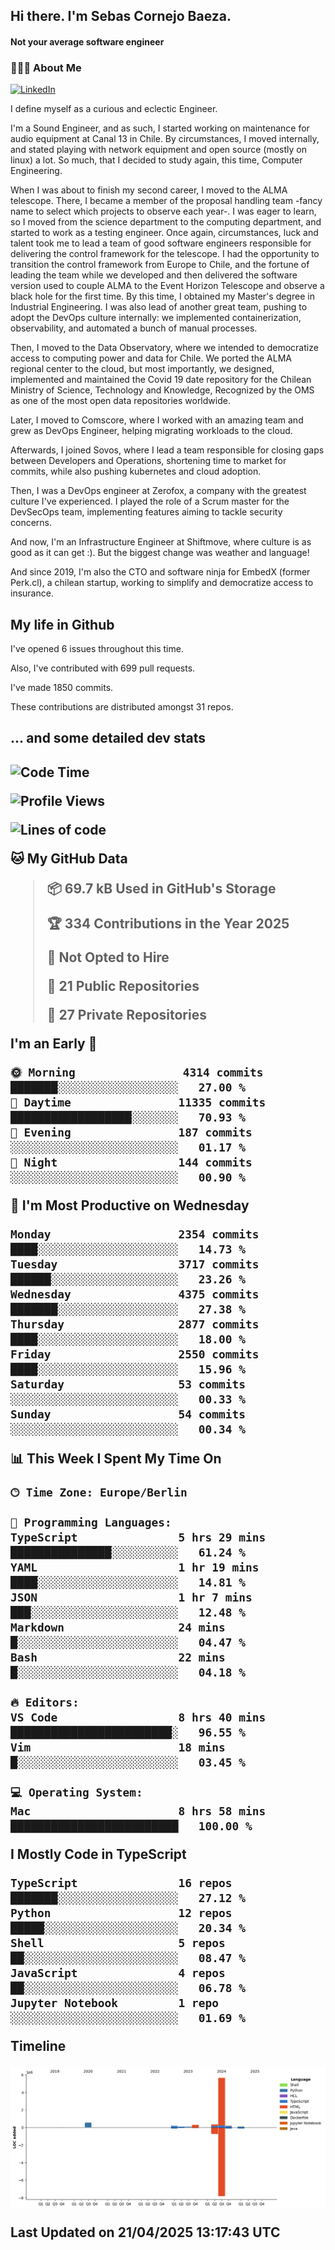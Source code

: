<h2> Hi there.  I'm Sebas Cornejo Baeza.</h2>
<h4> Not your average software engineer</h4>
<h3> 👨🏻‍💻 About Me </h3>
<a href="http://linkedin.com/in/sebastian-cornejo-baeza/"><img alt="LinkedIn" src="https://img.shields.io/badge/Sebas%20Cornejo%20-informational?style=appveyor&logo=linkedin"></a>


I define myself as a curious and eclectic Engineer.

I'm a Sound Engineer, and as such, I started working on maintenance for audio equipment at Canal 13 in Chile.
By circumstances, I moved internally, and stated playing with network equipment and open source (mostly on linux) 
a lot. So much, that I decided to study again, this time, Computer Engineering.

When I was about to finish my second career, I moved to the ALMA telescope. There, I became a member of the proposal handling team
-fancy name to select which projects to observe each year-. 
I was eager to learn, so I moved from the science department to the computing department, and started to work as 
a testing engineer. Once again, circumstances, luck and talent took me to lead a team of good software engineers 
responsible for delivering the control framework for the telescope. I had the opportunity to transition the control framework from
Europe to Chile, and the fortune of leading the team while we developed and then delivered the software
version used to couple ALMA to the Event Horizon Telescope and observe a black hole for the first time.
By this time, I obtained my Master's degree in Industrial Engineering.
I was also lead of another great team, pushing to adopt the DevOps culture internally: we implemented containerization, observability, and automated a bunch of manual processes.

Then, I moved to the Data Observatory, where we intended to democratize access to computing power
and data for Chile. We ported the ALMA regional center to the cloud, but most importantly, we designed, implemented
and maintained the Covid 19 date repository for the Chilean Ministry of Science, Technology and Knowledge, Recognized by the OMS as one of the most open
data repositories worldwide.

Later, I moved to Comscore, where I worked with an amazing team and grew as DevOps Engineer, helping migrating workloads to the cloud.

Afterwards, I joined Sovos, where I lead a team responsible for closing gaps between Developers and Operations, shortening time to market for commits, while
also pushing kubernetes and cloud adoption.

Then, I was a DevOps engineer at Zerofox, a company with the greatest culture I've experienced. I played the role of a Scrum master for the DevSecOps team,
implementing features aiming to tackle security concerns.

And now, I'm an Infrastructure Engineer at Shiftmove, where culture is as good as it can get :). But the biggest change was weather and language!
 
And since 2019, I'm also the CTO and software ninja for EmbedX (former Perk.cl), a chilean startup, working to simplify and democratize access to insurance.

<h2> My life in Github </h2>

I've opened 6 issues throughout this time.

Also, I've contributed with 699 pull requests.

I've made 1850 commits.

These contributions are distributed amongst 31 repos.

<h2>... and some detailed dev stats<h2>

<!--START_SECTION:waka-->
![Code Time](http://img.shields.io/badge/Code%20Time-1%2C094%20hrs%2017%20mins-blue)

![Profile Views](http://img.shields.io/badge/Profile%20Views-0-blue)

![Lines of code](https://img.shields.io/badge/From%20Hello%20World%20I%27ve%20Written-7.5%20million%20lines%20of%20code-blue)

**🐱 My GitHub Data** 

> 📦 69.7 kB Used in GitHub's Storage 
 > 
> 🏆 334 Contributions in the Year 2025
 > 
> 🚫 Not Opted to Hire
 > 
> 📜 21 Public Repositories 
 > 
> 🔑 27 Private Repositories 
 > 
**I'm an Early 🐤** 

```text
🌞 Morning                4314 commits        ███████░░░░░░░░░░░░░░░░░░   27.00 % 
🌆 Daytime                11335 commits       ██████████████████░░░░░░░   70.93 % 
🌃 Evening                187 commits         ░░░░░░░░░░░░░░░░░░░░░░░░░   01.17 % 
🌙 Night                  144 commits         ░░░░░░░░░░░░░░░░░░░░░░░░░   00.90 % 
```
📅 **I'm Most Productive on Wednesday** 

```text
Monday                   2354 commits        ████░░░░░░░░░░░░░░░░░░░░░   14.73 % 
Tuesday                  3717 commits        ██████░░░░░░░░░░░░░░░░░░░   23.26 % 
Wednesday                4375 commits        ███████░░░░░░░░░░░░░░░░░░   27.38 % 
Thursday                 2877 commits        ████░░░░░░░░░░░░░░░░░░░░░   18.00 % 
Friday                   2550 commits        ████░░░░░░░░░░░░░░░░░░░░░   15.96 % 
Saturday                 53 commits          ░░░░░░░░░░░░░░░░░░░░░░░░░   00.33 % 
Sunday                   54 commits          ░░░░░░░░░░░░░░░░░░░░░░░░░   00.34 % 
```


📊 **This Week I Spent My Time On** 

```text
🕑︎ Time Zone: Europe/Berlin

💬 Programming Languages: 
TypeScript               5 hrs 29 mins       ███████████████░░░░░░░░░░   61.24 % 
YAML                     1 hr 19 mins        ████░░░░░░░░░░░░░░░░░░░░░   14.81 % 
JSON                     1 hr 7 mins         ███░░░░░░░░░░░░░░░░░░░░░░   12.48 % 
Markdown                 24 mins             █░░░░░░░░░░░░░░░░░░░░░░░░   04.47 % 
Bash                     22 mins             █░░░░░░░░░░░░░░░░░░░░░░░░   04.18 % 

🔥 Editors: 
VS Code                  8 hrs 40 mins       ████████████████████████░   96.55 % 
Vim                      18 mins             █░░░░░░░░░░░░░░░░░░░░░░░░   03.45 % 

💻 Operating System: 
Mac                      8 hrs 58 mins       █████████████████████████   100.00 % 
```

**I Mostly Code in TypeScript** 

```text
TypeScript               16 repos            ███████░░░░░░░░░░░░░░░░░░   27.12 % 
Python                   12 repos            █████░░░░░░░░░░░░░░░░░░░░   20.34 % 
Shell                    5 repos             ██░░░░░░░░░░░░░░░░░░░░░░░   08.47 % 
JavaScript               4 repos             ██░░░░░░░░░░░░░░░░░░░░░░░   06.78 % 
Jupyter Notebook         1 repo              ░░░░░░░░░░░░░░░░░░░░░░░░░   01.69 % 
```



**Timeline**

![Lines of Code chart](https://raw.githubusercontent.com/scornejob/scornejob/master/assets/bar_graph.png)


 Last Updated on 21/04/2025 13:17:43 UTC
<!--END_SECTION:waka-->
